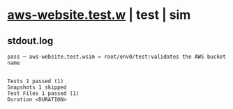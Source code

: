 # [aws-website.test.w](../../../../../../examples/tests/sdk_tests/website/aws-website.test.w) | test | sim

## stdout.log
```log
pass ─ aws-website.test.wsim » root/env0/test:validates the AWS bucket name
 
 
Tests 1 passed (1)
Snapshots 1 skipped
Test Files 1 passed (1)
Duration <DURATION>
```

